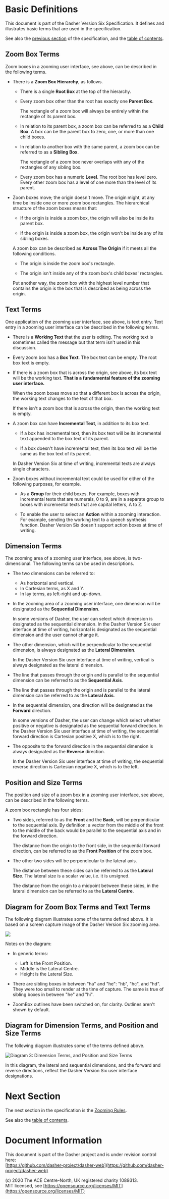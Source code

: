 # Basic Definitions
This document is part of the Dasher Version Six Specification. It defines and
illustrates basic terms that are used in the specification.

See also the
[previous section](../01ZoomingUserInterface/ZoomingUserInterface.md) of the
specification, and the [table of contents](../).

## Zoom Box Terms
Zoom boxes in a zooming user interface, see above, can be described in the
following terms.

-   There is a **Zoom Box Hierarchy**, as follows.

    -   There is a single **Root Box** at the top of the hierarchy.
    
    -   Every zoom box other than the root has exactly one **Parent Box**.
    
        The rectangle of a zoom box will always be entirely within the rectangle
        of its parent box.
    
    -   In relation to its parent box, a zoom box can be referred to as a
        **Child Box**. A box can be the parent box to zero, one, or more than
        one child boxes.

    -   In relation to another box with the same parent, a zoom box can be
        referred to as a **Sibling Box**.
    
        The rectangle of a zoom box never overlaps with any of the rectangles of
        any sibling box.
    
    -   Every zoom box has a numeric **Level**. The root box has level zero.
        Every other zoom box has a level of one more than the level of its
        parent.

-   Zoom boxes move; the origin doesn't move. The origin might, at any time be
    inside one or more zoom box rectangles. The hierarchical structure of the
    zoom boxes means that:
    
    -   If the origin is inside a zoom box, the origin will also be inside its
        parent box.
    
    -   If the origin is inside a zoom box, the origin won't be inside any of
        its sibling boxes.
    
    A zoom box can be described as **Across The Origin** if it meets all the
    following conditions.

    -   The origin is inside the zoom box's rectangle.

    -   The origin isn't inside any of the zoom box's child boxes' rectangles.

    Put another way, the zoom box with the highest level number that contains
    the origin is the box that is described as being across the origin.

## Text Terms
One application of the zooming user interface, see above, is text entry. Text
entry in a zooming user interface can be described in the following terms.

-   There is a **Working Text** that the user is editing. The working text is
    sometimes called the message but that term isn't used in this discussion.

-   Every zoom box has a **Box Text**. The box text can be empty. The root box
    text is empty.

-   If there is a zoom box that is across the origin, see above, its box text
    will be the working text.
    **That is a fundamental feature of the zooming user interface.**

    When the zoom boxes move so that a different box is across the origin, the
    working text changes to the text of that box.

    If there isn't a zoom box that is across the origin, then the working text
    is empty.

-   A zoom box can have **Incremental Text**, in addition to its box text.

    -   If a box has incremental text, then its box text will be its incremental
        text appended to the box text of its parent.
    
    -   If a box doesn't have incremental text, then its box text will be the
        same as the box text of its parent.
    
    In Dasher Version Six at time of writing, incremental texts are always
    single characters.
    
-   Zoom boxes without incremental text could be used for either of the
    following purposes, for example.

    -   As a **Group** for their child boxes. For example, boxes with
        incremental texts that are numerals, 0 to 9, are in a separate group to
        boxes with incremental texts that are capital letters, A to Z.
    
    -   To enable the user to select an **Action** within a zooming interaction.
        For example, sending the working text to a speech synthesis function.
        Dasher Version Six doesn't support action boxes at time of writing.

## Dimension Terms
The zooming area of a zooming user interface, see above, is two-dimensional. The
following terms can be used in descriptions.

-   The two dimensions can be referred to:

    -   As horizontal and vertical.
    -   In Cartesian terms, as X and Y.
    -   In lay terms, as left-right and up-down.

-   In the zooming area of a zooming user interface, one dimension will be
    designated as the **Sequential Dimension**.

    In some versions of Dasher, the user can select which dimension is
    designated as the sequential dimension. In the Dasher Version Six user
    interface at time of writing, horizontal is designated as the sequential
    dimension and the user cannot change it.

-   The other dimension, which will be perpendicular to the sequential
    dimension, is always designated as the **Lateral Dimension**.

    In the Dasher Version Six user interface at time of writing, vertical is
    always designated as the lateral dimension.

-   The line that passes through the origin and is parallel to the sequential
    dimension can be referred to as the **Sequential Axis**.

-   The line that passes through the origin and is parallel to the lateral
    dimension can be referred to as the **Lateral Axis**.

-   In the sequential dimension, one direction will be designated as the
    **Forward** direction.

    In some versions of Dasher, the user can change which select whether
    positive or negative is designated as the sequential forward direction. In
    the Dasher Version Six user interface at time of writing, the sequential
    forward direction is Cartesian positive X, which is to the right.

-   The opposite to the forward direction in the sequential dimension is always
    designated as the **Reverse** direction.

    In the Dasher Version Six user interface at time of writing, the sequential
    reverse direction is Cartesian negative X, which is to the left.

## Position and Size Terms
The position and size of a zoom box in a zooming user interface, see above, can
be described in the following terms.

A zoom box rectangle has four sides:

-   Two sides, referred to as the **Front** and the **Back**, will be
    perpendicular to the sequential axis. By definition: a vector from the
    middle of the front to the middle of the back would be parallel to the
    sequential axis and in the forward direction.

    The distance from the origin to the front side, in the sequential forward
    direction, can be referred to as the **Front Position** of the zoom box.

-   The other two sides will be perpendicular to the lateral axis.

    The distance between these sides can be referred to as the **Lateral Size**.
    The lateral size is a scalar value, i.e. it is unsigned.

    The distance from the origin to a midpoint between these sides, in the
    lateral dimension can be referred to as the **Lateral Centre**.

## Diagram for Zoom Box Terms and Text Terms
The following diagram illustrates some of the terms defined above. It is based
on a screen capture image of the Dasher Version Six zooming area.

<picture>
    <source
        media="(prefers-color-scheme: dark)"
        srcset="ZoomBoxTerminology_exported-dark.svg" >
    <img src="ZoomBoxTerminology.svg">
</picture>

Notes on the diagram:

-   In generic terms:

    -   Left is the Front Position.
    -   Middle is the Lateral Centre.
    -   Height is the Lateral Size.

-   There are sibling boxes in between "ha" and "he": "hb", "hc", and "hd". They
    were too small to render at the time of capture. The same is true of sibling
    boxes in between "he" and "hi".

-   ZoomBox outlines have been switched on, for clarity. Outlines aren't shown
    by default.

## Diagram for Dimension Terms, and Position and Size Terms
The following diagram illustrates some of the terms defined above.

![Diagram 3: Dimension Terms, and Position and Size Terms](DimensionTerminology.svg)

In this diagram, the lateral and sequential dimensions, and the forward and
reverse directions, reflect the Dasher Version Six user interface designations.

# Next Section
The next section in the specification is the
[Zooming Rules](../03ZoomingRules/ZoomingRules.md).

See also the [table of contents](../).

# Document Information
This document is part of the Dasher project and is under revision control here:  
[https://github.com/dasher-project/dasher-web](https://github.com/dasher-project/dasher-web)

(c) 2020 The ACE Centre-North, UK registered charity 1089313.  
MIT licensed, see [https://opensource.org/licenses/MIT](https://opensource.org/licenses/MIT)
